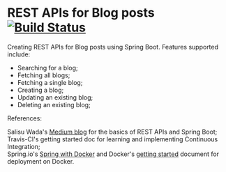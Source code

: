 # REST APIs for Blog posts [![Build Status](https://travis-ci.org/absnaik810/SpringBoot-REST-APIs.svg?branch=master)](https://travis-ci.org/absnaik810/SpringBoot-REST-APIs)

Creating REST APIs for Blog posts using Spring Boot.  Features supported include:
* Searching for a blog;
* Fetching all blogs;
* Fetching a single blog;
* Creating a blog;
* Updating an existing blog;
* Deleting an existing blog;

References:

Salisu Wada's [Medium blog](https://medium.com/@salisuwy/) for the basics of REST APIs and Spring Boot;<br>
Travis-CI's getting started doc for learning and implementing Continuous Integration;<br>
Spring.io's [Spring with Docker](https://spring.io/guides/gs/spring-boot-docker/) and Docker's [getting started](https://docs.docker.com/get-started/) document for deployment on Docker.
